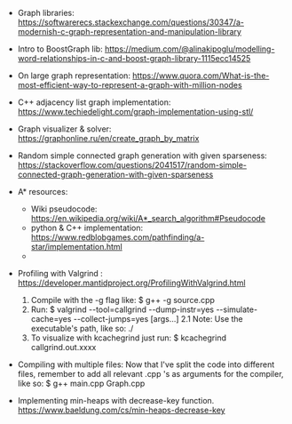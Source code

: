 * Graph libraries:
https://softwarerecs.stackexchange.com/questions/30347/a-modernish-c-graph-representation-and-manipulation-library

* Intro to BoostGraph lib:
https://medium.com/@alinakipoglu/modelling-word-relationships-in-c-and-boost-graph-library-1115ecc14525

* On large graph representation:
https://www.quora.com/What-is-the-most-efficient-way-to-represent-a-graph-with-million-nodes

* C++ adjacency list graph implementation:
https://www.techiedelight.com/graph-implementation-using-stl/

* Graph visualizer & solver:
https://graphonline.ru/en/create_graph_by_matrix

* Random simple connected graph generation with given sparseness:
https://stackoverflow.com/questions/2041517/random-simple-connected-graph-generation-with-given-sparseness

* A* resources:
    * Wiki pseudocode: https://en.wikipedia.org/wiki/A*_search_algorithm#Pseudocode
    * python & C++ implementation: https://www.redblobgames.com/pathfinding/a-star/implementation.html
    *

* Profiling with Valgrind :
https://developer.mantidproject.org/ProfilingWithValgrind.html
    1. Compile with the -g flag like: $ g++ -g source.cpp
    2. Run: $ valgrind --tool=callgrind --dump-instr=yes --simulate-cache=yes --collect-jumps=yes <executable> [args...]
        2.1 Note: Use the executable's path, like so: ./<executable>
    3. To visualize with kcachegrind just run: $ kcachegrind callgrind.out.xxxx

* Compiling with multiple files:
    Now that I've split the code into different files, remember to add all relevant .cpp 's as arguments for the compiler, like so:
    $ g++ main.cpp Graph.cpp

* Implementing min-heaps with decrease-key function.
    https://www.baeldung.com/cs/min-heaps-decrease-key
